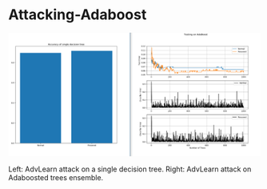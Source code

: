 # Attacking-Adaboost

![Ineffective attack](https://raw.githubusercontent.com/trebledawson/Attacking-Adaboost/master/decision%20tree%20attack.png)

Left: AdvLearn attack on a single decision tree. Right: AdvLearn attack on Adaboosted trees ensemble.
